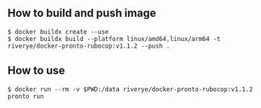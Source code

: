 ## How to build and push image
```
$ docker buildx create --use
$ docker buildx build --platform linux/amd64,linux/arm64 -t riverye/docker-pronto-rubocop:v1.1.2 --push .
```

## How to use
```
$ docker run --rm -v $PWD:/data riverye/docker-pronto-rubocop:v1.1.2 pronto run
```
